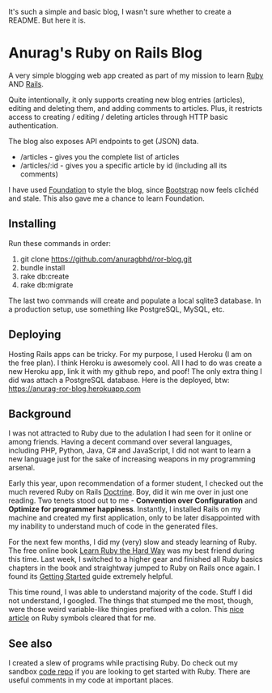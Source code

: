 It's such a simple and basic blog, I wasn't sure whether to create a README. But here it is.

# Anurag's Ruby on Rails Blog

A very simple blogging web app created as part of my mission to learn [Ruby](https://www.ruby-lang.org/en/) AND [Rails](http://rubyonrails.org).

Quite intentionally, it only supports creating new blog entries (articles), editing and deleting them, and adding comments to articles. Plus, it restricts access to creating / editing / deleting articles through HTTP basic authentication.

The blog also exposes API endpoints to get (JSON) data.
* /articles - gives you the complete list of articles
* /articles/:id - gives you a specific article by id (including all its comments)

I have used [Foundation](http://foundation.zurb.com) to style the blog, since [Bootstrap](http://getbootstrap.com/) now feels clichéd and stale. This also gave me a chance to learn Foundation.

## Installing
Run these commands in order:
1. git clone https://github.com/anuragbhd/ror-blog.git
2. bundle install
3. rake db:create
4. rake db:migrate

The last two commands will create and populate a local sqlite3 database. In a production setup, use something like PostgreSQL, MySQL, etc.

## Deploying
Hosting Rails apps can be tricky. For my purpose, I used Heroku (I am on the free plan). I think Heroku is awesomely cool. All I had to do was create a new Heroku app, link it with my github repo, and poof! The only extra thing I did was attach a PostgreSQL database. Here is the deployed, btw:
https://anurag-ror-blog.herokuapp.com

## Background
I was not attracted to Ruby due to the adulation I had seen for it online or among friends. Having a decent command over several languages, including PHP, Python, Java, C# and JavaScript, I did not want to learn a new language just for the sake of increasing weapons in my programming arsenal.

Early this year, upon recommendation of a former student, I checked out the much revered Ruby on Rails [Doctrine](http://rubyonrails.org/doctrine/). Boy, did it win me over in just one reading. Two tenets stood out to me - **Convention over Configuration** and **Optimize for programmer happiness**. Instantly, I installed Rails on my machine and created my first application, only to be later disappointed with my inability to understand much of code in the generated files.

For the next few months, I did my (very) slow and steady learning of Ruby. The free online book [Learn Ruby the Hard Way](https://learnrubythehardway.org) was my best friend during this time. Last week, I switched to a higher gear and finished all Ruby basics chapters in the book and straightway jumped to Ruby on Rails once again. I found its [Getting Started](guides.rubyonrails.org/getting_started.html) guide extremely helpful.

This time round, I was able to understand majority of the code. Stuff I did not understand, I googled. The things that stumped me the most, though, were those weird variable-like thingies prefixed with a colon. This [nice article](http://rubylearning.com/satishtalim/ruby_symbols.html) on Ruby symbols cleared that for me.

## See also
I created a slew of programs while practising Ruby. Do check out my sandbox [code repo](https://github.com/anuragbhd/code/tree/master/Ruby) if you are looking to get started with Ruby. There are useful comments in my code at important places.
